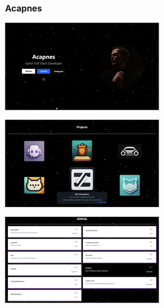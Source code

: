 # Acapnes

##

![](public/readme/acapnes.png)

##

![](public/readme/projects.png)

##

![](public/readme/github.png)

